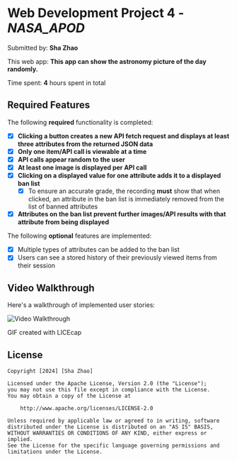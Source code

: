 # Web Development Project 4 - _NASA_APOD_

Submitted by: **Sha Zhao**

This web app: **This app can show the astronomy picture of the day randomly.**

Time spent: **4** hours spent in total

## Required Features

The following **required** functionality is completed:

- [x] **Clicking a button creates a new API fetch request and displays at least three attributes from the returned JSON data**
- [x] **Only one item/API call is viewable at a time**
- [x] **API calls appear random to the user**
- [x] **At least one image is displayed per API call**
- [x] **Clicking on a displayed value for one attribute adds it to a displayed ban list**
  - [x] To ensure an accurate grade, the recording **must** show that when clicked, an attribute in the ban list is immediately removed from the list of banned attributes
- [x] **Attributes on the ban list prevent further images/API results with that attribute from being displayed**

The following **optional** features are implemented:

- [x] Multiple types of attributes can be added to the ban list
- [x] Users can see a stored history of their previously viewed items from their session

## Video Walkthrough

Here's a walkthrough of implemented user stories:

<img src='https://github.com/ZSS57/NASA_apod/blob/main/NASA_APOD/demo.gif' title='Video Walkthrough' width='' alt='Video Walkthrough' />

GIF created with LICEcap

## License

    Copyright [2024] [Sha Zhao]

    Licensed under the Apache License, Version 2.0 (the "License");
    you may not use this file except in compliance with the License.
    You may obtain a copy of the License at

        http://www.apache.org/licenses/LICENSE-2.0

    Unless required by applicable law or agreed to in writing, software
    distributed under the License is distributed on an "AS IS" BASIS,
    WITHOUT WARRANTIES OR CONDITIONS OF ANY KIND, either express or implied.
    See the License for the specific language governing permissions and
    limitations under the License.
